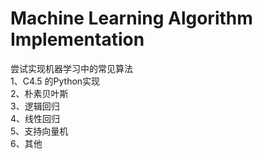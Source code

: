 # Machine Learning Algorithm Implementation
尝试实现机器学习中的常见算法  
1、C4.5 的Python实现  
2、朴素贝叶斯   
3、逻辑回归   
4、线性回归   
5、支持向量机   
6、其他
